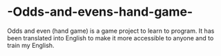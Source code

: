 # -Odds-and-evens-hand-game-
 Odds and even (hand game) is a game project to learn to program. It has been translated into English to make it more accessible to anyone and to train my English.
